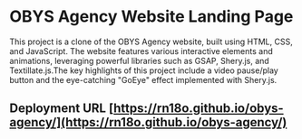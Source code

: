 # OBYS Agency Website Landing Page
This project is a clone of the OBYS Agency website, built using HTML, CSS, and JavaScript. The website features various interactive elements and animations, leveraging powerful libraries such as GSAP, Shery.js, and Textillate.js.The key highlights of this project include a video pause/play button and the eye-catching "GoEye" effect implemented with Shery.js.

## Deployment URL [https://rn18o.github.io/obys-agency/](https://rn18o.github.io/obys-agency/)

